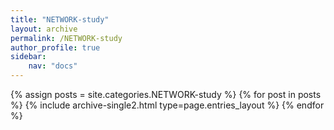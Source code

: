 ```yaml
---
title: "NETWORK-study"
layout: archive
permalink: /NETWORK-study
author_profile: true
sidebar:
    nav: "docs"
---
```


{% assign posts = site.categories.NETWORK-study %}
{% for post in posts %} {% include archive-single2.html type=page.entries_layout %} {% endfor %}
